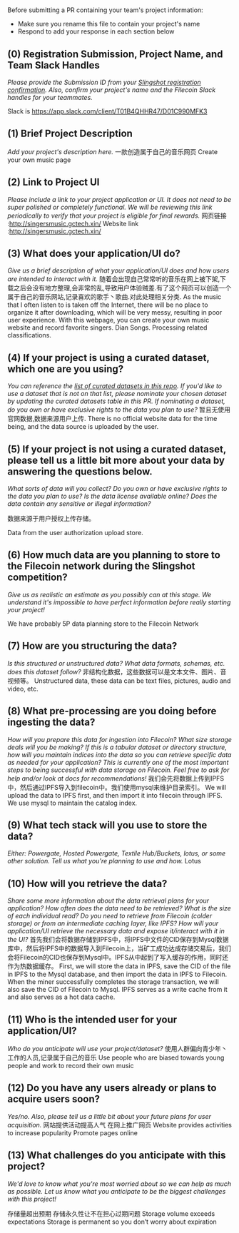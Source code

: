 # <Project Name>

Before submitting a PR containing your team's project information:
- Make sure you rename this file to contain your project's name
- Respond to add your response in each section below


 ## (0) Registration Submission, Project Name, and Team Slack Handles

*Please provide the Submission ID from your [Slingshot registration confirmation](https://slingshot.filecoin.io/register-now).  Also, confirm your project's name and the Filecoin Slack handles for your teammates.*

Slack is https://app.slack.com/client/T01B4QHHR47/D01C990MFK3
## (1) Brief Project Description

*Add your project's description here.*
一款创造属于自己的音乐网页
Create your own music page

## (2) Link to Project UI

*Please include a link to your project application or UI. It does not need to be super polished or completely functional. We will be reviewing this link periodically to verify that your project is eligible for final rewards.*
网页链接 :http://singersmusic.gctech.xin/
Website link :http://singersmusic.gctech.xin/

## (3) What does your application/UI do?

*Give us a brief description of what your application/UI does and how users are intended to interact with it.*
随着会出现自己常常听的音乐在网上被下架,下载之后会没有地方整理,会非常的乱,导致用户体验贼差.有了这个网页可以创造一个属于自己的音乐网站,记录喜欢的歌手丶歌曲.对此处理相关分类.
As the music that I often listen to is taken off the Internet, there will be no place to organize it after downloading, which will be very messy, resulting in poor user experience. With this webpage, you can create your own music website and record favorite singers. Dian Songs. Processing related classifications.

## (4) If your project is using a curated dataset, which one are you using?

*You can reference the [list of curated datasets in this repo](https://github.com/filecoin-project/slingshot/blob/master/datasets.md). If you'd like to use a dataset that is not on that list, please nominate your chosen dataset by updating the curated datasets table in this PR. If nominating a dataset, do you own or have exclusive rights to the data you plan to use?*
暂且无使用官网数据,数据来源用户上传.
There is no official website data for the time being, and the data source is uploaded by the user.

## (5) If your project is not using a curated dataset, please tell us a little bit more about your data by answering the questions below.

*What sorts of data will you collect? Do you own or have exclusive rights to the data you plan to use? Is the data license available online? Does the data contain any sensitive or illegal information?*

数据来源于用户授权上传存储。

Data from the user authorization upload store.

## (6) How much data are you planning to store to the Filecoin network during the Slingshot competition?

*Give us as realistic an estimate as you possibly can at this stage. We understand it's impossible to have perfect information before really starting your project!*

We have probably 5P data planning store to the Filecoin Network

## (7) How are you structuring the data?

*Is this structured or unstructured data? What data formats, schemas, etc. does this dataset follow?*
非结构化数据，这些数据可以是文本文件、图片、音视频等。 Unstructured data, these data can be text files, pictures, audio and video, etc.
## (8) What pre-processing are you doing before ingesting the data?

*How will you prepare this data for ingestion into Filecoin? What size storage deals will you be making? If this is a tabular dataset or directory structure, how will you maintain indices into the data so you can retrieve specific data as needed for your application? This is currently one of the most important steps to being successful with data storage on Filecoin. Feel free to ask for help and/or look at docs for recommendations!*
我们会先将数据上传到IPFS中，然后通过IPFS导入到filecoin中。我们使用mysql来维护目录索引。 We will upload the data to IPFS first, and then import it into filecoin through IPFS. We use mysql to maintain the catalog index.
## (9)  What tech stack will you use to store the data?

*Either: Powergate, Hosted Powergate, Textile Hub/Buckets, lotus, or some other solution. Tell us what you're planning to use and how.*
Lotus
## (10) How will you retrieve the data?

*Share some more information about the data retrieval plans for your application? How often does the data need to be retrieved? What is the size of each individual read? Do you need to retrieve from Filecoin (colder storage) or from an intermediate caching layer, like IPFS? How will your application/UI retrieve the necessary data and expose it/interact with it in the UI?*
首先我们会将数据存储到IPFS中，将IPFS中文件的CID保存到Mysql数据库中，然后将IPFS中的数据导入到Filecoin上，当矿工成功达成存储交易后，我们会将Filecoin的CID也保存到Mysql中。IPFS从中起到了写入缓存的作用，同时还作为热数据缓存。 First, we will store the data in IPFS, save the CID of the file in IPFS to the Mysql database, and then import the data in IPFS to Filecoin. When the miner successfully completes the storage transaction, we will also save the CID of Filecoin to Mysql. IPFS serves as a write cache from it and also serves as a hot data cache.
## (11) Who is the intended user for your application/UI?

*Who do you anticipate will use your project/dataset?*
使用人群偏向青少年丶工作的人员,记录属于自己的音乐
Use people who are biased towards young people and work to record their own music
## (12) Do you have any users already or plans to acquire users soon?

*Yes/no. Also, please tell us a little bit about your future plans for user acquisition.*
网站提供活动提高人气
在网上推广网页
Website provides activities to increase popularity
Promote pages online

## (13) What challenges do you anticipate with this project?

*We'd love to know what you're most worried about so we can help as much as possible. Let us know what you anticipate to be the biggest challenges with this project!*

存储量超出预期
存储永久性让不在担心过期问题
Storage volume exceeds expectations
Storage is permanent so you don’t worry about expiration
